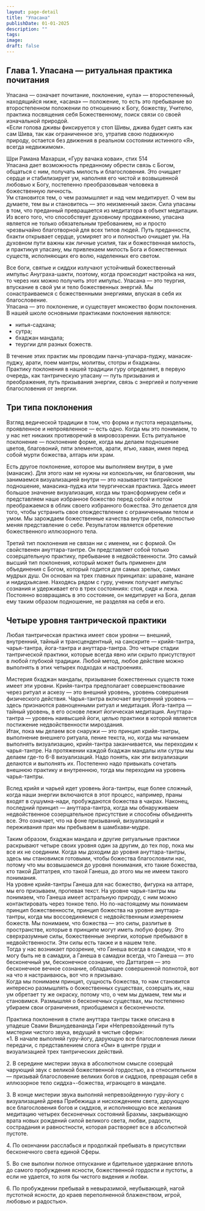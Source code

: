 ```yaml
---
layout: page-detail
title: "Упасана"
publishDate: 01-01-2025
description: ""
tags:
image:
draft: false
---
```


## Глава 1\. Упасана — ритуальная практика почитания

  
 Упасана — означает почитание, поклонение, «упа» — второстепенный, находящийся ниже, «асана» — положение, то есть это пребывание во второстепенном положении по отношению к Богу, божеству, Учителю, практика посвящения себя Божественному, поиск связи со своей изначальной природой.  
 «Если голова дживы фиксируется у стоп Шивы, джива будет сиять как сам Шива, так как ограниченное эго, утратив свою подвижную природу, остается без движения в реальном состоянии истинного «Я», всегда недвижимом».  
  
 Шри Рамана Махарши, «Гуру вачака коваи», стих 514  
 Упасана дает возможность преданному обрести связь с Богом, общаться с ним, получать милость и благословения. Это очищает сердце и стабилизирует ум, наполняя его чистой и возвышенной любовью к Богу, постепенно преобразовывая человека в божественную личность.  
 Ум становится тем, о чем размышляет и над чем медитирует. О чем вы думаете, тем вы и становитесь — это неизменный закон. Сила упасаны в том, что преданный превращается из медитатора в объект медитации.  
 Из всего того, что способствует духовному продвижению, упасана является не только обязательным требованием, но и просто чрезвычайно благотворной для всех типов людей. Путь преданности, бхакти открывает сердце, усмиряет эго и полностью очищает ум. На духовном пути важны как личные усилия, так и божественная милость, и практикуя упасану, мы привлекаем милость Бога и божественных существ, исполняющих его волю, наделенных его светом.  
  
 Все боги, святые и сиддхи излучают устойчивый божественный импульс Ануграха-шакти, поэтому, когда происходит настройка на них, то через них можно получить этот импульс. Упасана — это теургия, впускание в свой ум и тело божественных энергий. Мы сонастраиваемся с божественными энергиями, впуская в себя их благословение.  
 Упасана — это поклонение, и существует множество форм поклонения. В нашей школе основными практиками поклонения являются:  
* нитья-садхана;
* сутра;
* бхаджан мандала;
* теургии для разных божеств.
  
 В течение этих практик мы проводим панча-упачара-пуджу, манасик-пуджу, арати, поем мантры, молитвы, стотры и бхаджаны.  
 Практику поклонения в нашей традиции гуру определяет, в первую очередь, как тантрическую упасану — путь призывания и преображения, путь призывания энергии, связь с энергией и получение благословения от энергии.  

## Три типа поклонения

  
 Взгляд ведической традиции в том, что форма и пустота нераздельны, проявленное и непроявленное — есть одно. Когда мы это понимаем, то у нас нет никаких противоречий в мировоззрении. Есть ритуальное поклонение — поклонение форме, когда мы делаем подношение цветов, благовоний, пяти элементов, арати, ягью, хаван, имея перед собой мурти божества, алтарь или храм.  
  
 Есть другое поклонение, которое мы выполняем внутри, в уме (манасик). Для этого нам не нужны ни колокольчик, ни благовония, мы занимаемся визуализацией внутри — это называется тантрийское подношение, манасика-пуджа или теургическая практика. Здесь имеет большое значение визуализация, когда мы трансформируем себя и представляем наше избранное божество перед собой и потом преображаемся в облик своего избранного божества. Это делается для того, чтобы устранить свое отождествление с ограниченными телом и умом. Мы зарождаем божественные качества внутри себя, полностью меняя представление о себе. Результатом является обретение божественного иллюзорного тела.  
  
 Третий тип поклонения не связан ни с именем, ни с формой. Он свойственен ануттара-тантре. Он представляет собой только созерцательную практику, пребывание в недвойственности. Это самый высший тип поклонения, который может быть применен для объединения с Богом, который годится для самых зрелых, самых мудрых душ. Он основан на трех главных принципах: шраване, манане и нидидхьясане. Находясь рядом с гуру, ученик получает импульс сознания и удерживает его в трех состояниях: стоя, сидя и лежа. Постоянно возвращаясь в это состояние, он медитирует на Бога, делая ему таким образом подношение, не разделяя на себя и его.  

## Четыре уровня тантрической практики

  
 Любая тантрическая практика имеет свои уровни — внешний, внутренний, тайный и трансцендентный, на санскрите — крийя-тантра, чарья-тантра, йога-тантра и ануттара-тантра. Это четыре стадии тантрической практики, которые всегда явно или скрыто присутствуют в любой глубокой традиции. Любой метод, любое действие можно выполнять в этих четырех подходах и настроениях.  
  
 Мистерия бхаджан мандалы, призывание божественных существ тоже имеет эти уровни. Крийя-тантра предполагает совершенствование через ритуал и аскезу — это внешний уровень, уровень совершения физического действия. Чарья-тантра включает внутренний уровень — здесь признаются равноценными ритуал и медитация. Йога-тантра — тайный уровень, в его основе лежит йогическая медитация. Ануттара-тантра — уровень наивысшей йоги, целью практики в которой является постижение недвойственности мироздания.  
 Итак, пока мы делаем все снаружи — это принцип крийя-тантры, выполнение внешнего ритуала, пение текста, но, когда мы начинаем выполнять визуализацию, крийя-тантра заканчивается, мы переходим к чарья-тантре. На протяжении каждой бхаджан мандалы или сутры мы делаем где-то 6-8 визуализаций. Надо понять, как эти визуализации делаются и выполнять их. Постепенно надо привыкать сочетать внешнюю практику и внутреннюю, тогда мы переходим на уровень чарья-тантры.  
  
 Вслед крийя и чарьей идет уровень йога-тантры, еще более сложный, когда наши энергии включаются в этот процесс, например, праны входят в сушумна-нади, пробуждаются божества в чакрах. Наконец, последний принцип — ануттара-тантра, когда мы обнаруживаем недвойственное созерцательное присутствие и способны объединять все. Это означает, что на фоне призываний, визуализаций и переживания пран мы пребываем в шамбхави-мудре.  
  
 Таким образом, бхаджан мандала и другие ритуальные практики раскрывают четыре своих уровня один за другим, до тех пор, пока мы все их не соединим. Когда мы доходим до уровня ануттара-тантры, здесь мы становимся готовыми, чтобы божества благословили нас, потому что мы возвышаемся до уровня понимания, кто такие божества, кто такой Даттатрея, кто такой Ганеша, до этого мы не имеем такого понимания.  
 На уровне крийя-тантры Ганеша для нас божество, фигурка на алтаре, мы его призываем, пропевая текст. На уровне чарья-тантры мы понимаем, что Ганеша имеет астральную природу, с ним можно контактировать через тонкое тело. Но по-настоящему мы понимаем принцип божественности, принцип божества на уровне ануттара-тантры, когда мы воссоединяемся с недвойственным измерением божеств. Мы понимаем, что божества — это силы, разлитые в пространстве, которые в принципе могут иметь любую форму. Это сверхразумные силы, божественные энергии, которые пребывают в недвойственности. Эти силы есть также и в нашем теле.  
 Тогда у нас возникает прозрение, что Ганеша всегда в самадхи, что я могу быть не в самадхи, а Ганеша в самадхи всегда, что Ганеша — это бесконечный ум, бесконечное сознание, что Даттатрея — это бесконечное вечное сознание, обладающее совершенной полнотой, вот на что я настраиваюсь, вот что я призываю.  
 Когда мы понимаем принцип, сущность божества, то нам становится интересно размышлять о божественных существах, созерцать их, наш ум обретает ту же окраску, потому что, о чем мы думаем, тем мы и становимся. Размышляя о бесконечных существах, мы постепенно убираем свои ограничения, приобщаемся к бесконечности.  
  
 Практика поклонения в стиле ануттара тантры также описана в упадеше Свами Вишнудевананда Гири «Непревзойденный путь мистерии чистого звука, ведущий в чистые сферы»:  
 «1\. В начале выполняй гуру-йогу, дарующую все благословления линии передачи, с представлением слога «Ом» в центре груди и визуализацией трех тантрических действий.  
  
 2\. В середине мистерии звука в абсолютном смысле созерцай чарующий звук с великой божественной гордостью, а в относительном — призывай благословение великих богов и сиддхов, превращая себя в иллюзорное тело сиддха¬-божества, играющего в мандале.  
  
 3\. В конце мистерии звука выполняй непревзойденную гуру-йогу с визуализацией древа Прибежища и нисхождением света, дарующую все благословения богов и сиддхов, и исполняющую все желания медитацию четырех бесконечных состояний Брахмы, закрывающую врата новых рождений силой великого света, любви, радости, сострадания и равностности, которая растворяет все в абсолютной пустоте.  
  
 4\. По окончании расслабься и продолжай пребывать в присутствии бесконечного света единой Сферы.  
  
 5\. Во сне выполни полное отпускание и бдительное удержание вплоть до самого пробуждения ясности, божественной гордости и пустоты, а если не удается, то хотя бы чистого видения и любви.  
  
6\. По пробуждении пребывай в невыразимой, неубывающей, нагой пустотной ясности, до краев переполненной блаженством, игрой, любовью и радостью». 
